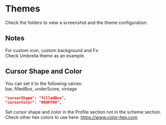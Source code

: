 # Themes
Check the folders to view a screenshot and the theme configuration.

## Notes
For custom icon, custom background and Fx:  
Check Umbrella theme as an example.  

## Cursor Shape and Color
You can set it to the following valves:  
bar, filledBox, underScore, vintage  
```json
"cursorShape": "filledBox",
"cursorColor": "#00FF00",
```
Set cursor shape and color in the Profile section not in the scheme section.  
Check other hex colors to use here: https://www.color-hex.com
